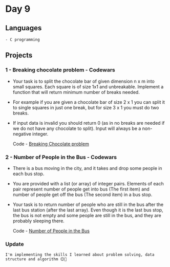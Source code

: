 # Day 9

## Languages
```
- C programming
```


## Projects
### 1 - Breaking chocolate problem - Codewars
- Your task is to split the chocolate bar of given dimension n x m into small squares. Each square is of size 1x1 and unbreakable. Implement a function that will return minimum number of breaks needed.

- For example if you are given a chocolate bar of size 2 x 1 you can split it to single squares in just one break, but for size 3 x 1 you must do two breaks.

- If input data is invalid you should return 0 (as in no breaks are needed if we do not have any chocolate to split). Input will always be a non-negative integer.

    Code - [Breaking Chocolate problem](https://github.com/bibhestee/100daysOfCode/day%12/breaking_chocolate.c)

### 2 - Number of People in the Bus - Codewars
- There is a bus moving in the city, and it takes and drop some people in each bus stop.

- You are provided with a list (or array) of integer pairs. Elements of each pair represent number of people get into bus (The first item) and number of people get off the bus (The second item) in a bus stop.

- Your task is to return number of people who are still in the bus after the last bus station (after the last array). Even though it is the last bus stop, the bus is not empty and some people are still in the bus, and they are probably sleeping there.

    Code - [Number of People in the Bus](https://github.com/bibhestee/100daysOfCode/day%12/bus_count.c)
### Update
```
I'm implementing the skills I learned about problem solving, data structure and algorithm 😊🎉
```
